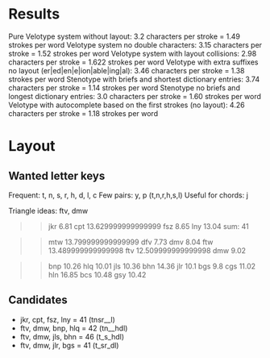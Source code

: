 # Results

Pure Velotype system without layout: 3.2 characters per stroke = 1.49 strokes per word
Velotype system no double characters: 3.15 characters per stroke = 1.52 strokes per word
Velotype system with layout collisions: 2.98 characters per stroke = 1.622 strokes per word
Velotype with extra suffixes no layout (er|ed|en|e|ion|able|ing|al): 3.46 characters per stroke = 1.38 strokes per word
Stenotype with briefs and shortest dictionary entries: 3.74 characters per stroke = 1.14 strokes per word
Stenotype no briefs and longest dictionary entries: 3.0 characters per stroke = 1.60 strokes per word
Velotype with autocomplete based on the first strokes (no layout): 4.26 characters per stroke = 1.18 strokes per word

# Layout

## Wanted letter keys
Frequent: t, n, s, r, h, d, l, c
Few pairs: y, p (t,n,r,h,s,l)
Useful for chords: j

Triangle ideas: ftv, dmw

>> jkr
6.81
>> cpt
13.629999999999999
>> fsz
8.65
>> lny
13.04
sum: 41

>> mtw
13.799999999999999
>> dfv
7.73
>> dmv
8.04
>> ftw
13.489999999999998
>> ftv
12.509999999999998
>> dmw
9.02

>> bnp
10.26
>> hlq
10.01
>> jls
10.36
>> bhn
14.36
>> jlr
10.1
>> bgs
9.8
>> cgs
11.02
>> hln
16.85
>> bcs
10.48
>> gsy
10.42

## Candidates
- jkr, cpt, fsz, lny = 41 (tnsr__l)
- ftv, dmw, bnp, hlq = 42 (tn__hdl)
- ftv, dmw, jls, bhn = 46 (t_s_hdl)
- ftv, dmw, jlr, bgs = 41 (t_sr_dl)
